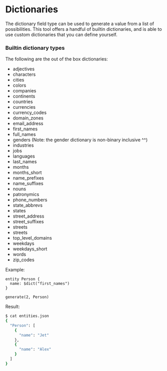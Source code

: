 # Dictionaries

The dictionary field type can be used to generate a value from a list of possibilities. This tool offers a handful of builtin dictionaries, and is able to use custom dictionaries that you can define yourself.

### Builtin dictionary types

The following are the out of the box dictionaries:

* adjectives
* characters
* cities
* colors
* companies
* continents
* countries
* currencies
* currency_codes
* domain_zones
* email_address
* first_names
* full_names
* genders (Note: the gender dictionary is non-binary inclusive ^^)
* industries
* jobs
* languages
* last_names
* months
* months_short
* name_prefixes
* name_suffixes
* nouns
* patronymics
* phone_numbers
* state_abbrevs
* states
* street_address
* street_suffixes
* streets
* streets
* top_level_domains
* weekdays
* weekdays_short
* words
* zip_codes

Example:
```example-success
entity Person {
  name: $dict("first_names")
}

generate(2, Person)
```

Result:
```bash
$ cat entities.json
{
  "Person": [
    {
      "name": "Jet"
    },
    {
      "name": "Alex"
    }
  ]
}
```

